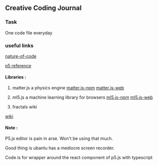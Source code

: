 ## Creative Coding Journal

### Task
One code file everyday

### useful links
[nature-of-code](https://natureofcode.com/)

[p5 reference](https://p5js.org/reference/)

#### Libraries :
1. matter.js
a physics engine
[matter.js-npm](https://www.npmjs.com/package/matter-js)
[matter.js-web](https://brm.io/matter-js/)

2. ml5.js
a machine learning library for browsers
[ml5.js-npm](https://www.npmjs.com/package/ml5)
[ml5.js-web](https://docs.ml5js.org/)

3. fractals wiki

[wiki](https://en.wikipedia.org/wiki/List_of_fractals_by_Hausdorff_dimension)

#### Note :
P5.js editor is pain in arse. Won't be using that much.

Good thing is ubantu has a mediocre screen recorder. 

Code is for wrapper around the react component of p5.js with typescript
